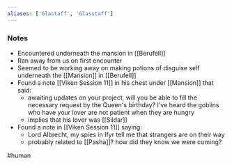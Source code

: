 ```yaml
---
aliases: ['Glastaff', 'Glasstaff']
---
```


### Notes

- Encountered underneath the mansion in [[Berufell]]
- Ran away from us on first encounter
- Seemed to be working away on making potions of disguise self underneath the [[Mansion]] in [[Berufell]]
- Found a note [[Viken Session 11]] in his chest under [[Mansion]] that said:
	- awaiting updates on your project, will you be able to fill the necessary request by the Queen's birthday? I've heard the goblins who have your lover are not patient when they are hungry
	- implies that his lover was [[Sildar]]
- Found a note in [[Viken Session 11]] saying:
	- Lord Albrecht, my spies in Ifyr tell me that strangers are on their way
	- probably related to [[Pasha]]? how did they know we were coming?

#human 
